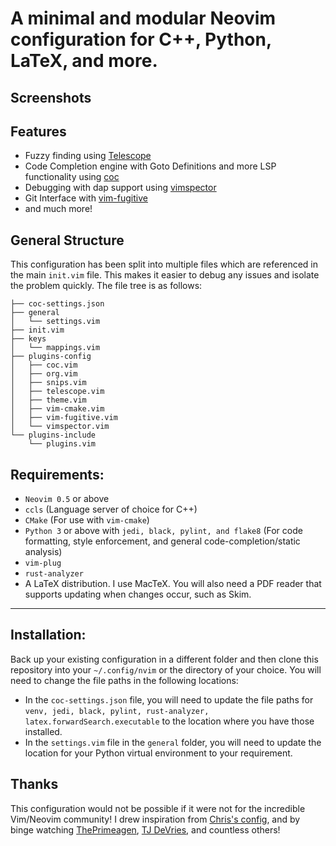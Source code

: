 # A minimal and modular Neovim configuration for C++, Python, LaTeX, and more.


## Screenshots


## Features
- Fuzzy finding using [Telescope](https://github.com/nvim-telescope/telescope.nvim)
- Code Completion engine with Goto Definitions and more LSP functionality using [coc](https://github.com/neoclide/coc.nvim)
- Debugging with dap support using [vimspector](https://github.com/puremourning/vimspector)
- Git Interface with [vim-fugitive](https://github.com/tpope/vim-fugitive)
- and much more!

## General Structure
This configuration has been split into multiple files which are referenced in the main `init.vim` file. This makes it easier to debug any issues and isolate the problem quickly. The file tree is as follows:
```
├── coc-settings.json
├── general
│   └── settings.vim
├── init.vim
├── keys
│   └── mappings.vim
├── plugins-config
│   ├── coc.vim
│   ├── org.vim
│   ├── snips.vim
│   ├── telescope.vim
│   ├── theme.vim
│   ├── vim-cmake.vim
│   ├── vim-fugitive.vim
│   └── vimspector.vim
└── plugins-include
    └── plugins.vim
```

## Requirements:
- `Neovim 0.5` or above
- `ccls` (Language server of choice for C++)
- `CMake` (For use with `vim-cmake`)
- `Python 3` or above with `jedi, black, pylint, and flake8` (For code formatting, style enforcement, and general code-completion/static analysis)
- `vim-plug` 
- `rust-analyzer`
- A LaTeX distribution. I use MacTeX. You will also need a PDF reader that supports updating when changes occur, such as Skim.

---

## Installation:
Back up your existing configuration in a different folder and then clone this repository into your `~/.config/nvim` or the directory of your choice. You will need to change the file paths in the following locations:
- In the `coc-settings.json` file, you will need to update the file paths for `venv, jedi, black, pylint, rust-analyzer, latex.forwardSearch.executable` to the location where you have those installed.
- In the `settings.vim` file in the `general` folder, you will need to update the location for your Python virtual environment to your requirement.

## Thanks
This configuration would not be possible if it were not for the incredible Vim/Neovim community! I drew inspiration from [Chris's config](https://github.com/ChristianChiarulli), and by binge watching [ThePrimeagen](https://www.youtube.com/channel/UC8ENHE5xdFSwx71u3fDH5Xw), [TJ DeVries](https://www.youtube.com/c/TJDeVries), and countless others!
